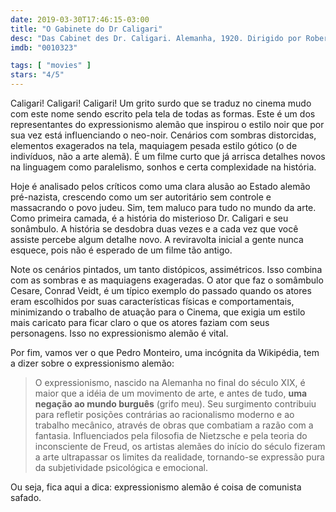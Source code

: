 ```yaml
---
date: 2019-03-30T17:46:15-03:00
title: "O Gabinete do Dr Caligari"
desc: "Das Cabinet des Dr. Caligari. Alemanha, 1920. Dirigido por Robert Wiene, escrito por Carl Mayer, Hans Janowitz. Com Werner Krauss, Conrad Veidt, Friedrich Feher. Expressionismo alemão."
imdb: "0010323"

tags: [ "movies" ]
stars: "4/5"
---
```

Caligari! Caligari! Caligari! Um grito surdo que se traduz no cinema mudo com este nome sendo escrito pela tela de todas as formas. Este é um dos representantes do expressionismo alemão que inspirou o estilo noir que por sua vez está influenciando o neo-noir. Cenários com sombras distorcidas, elementos exagerados na tela, maquiagem pesada estilo gótico (o de indivíduos, não a arte alemã). É um filme curto que já arrisca detalhes novos na linguagem como paralelismo, sonhos e certa complexidade na história.

Hoje é analisado pelos críticos como uma clara alusão ao Estado alemão pré-nazista, crescendo como um ser autoritário sem controle e massacrando o povo judeu. Sim, tem maluco para tudo no mundo da arte. Como primeira camada, é a história do misterioso Dr. Caligari e seu sonâmbulo. A história se desdobra duas vezes e a cada vez que você assiste percebe algum detalhe novo. A reviravolta inicial a gente nunca esquece, pois não é esperado de um filme tão antigo.

Note os cenários pintados, um tanto distópicos, assimétricos. Isso combina com as sombras e as maquiagens exageradas. O ator que faz o somâmbulo Cesare, Conrad Veidt, é um típico exemplo do passado quando os atores eram escolhidos por suas características físicas e comportamentais, minimizando o trabalho de atuação para o Cinema, que exigia um estilo mais caricato para ficar claro o que os atores faziam com seus personagens. Isso no expressionismo alemão é vital.

Por fim, vamos ver o que Pedro Monteiro, uma incógnita da Wikipédia, tem a dizer sobre o expressionismo alemão:

> O expressionismo, nascido na Alemanha no final do século XIX, é maior que a idéia de um movimento de arte, e antes de tudo, **uma negação ao mundo burguês** (grifo meu). Seu surgimento contribuiu para refletir posições contrárias ao racionalismo moderno e ao trabalho mecânico, através de obras que combatiam a razão com a fantasia. Influenciados pela filosofia de Nietzsche e pela teoria do inconsciente de Freud, os artistas alemães do início do século fizeram a arte ultrapassar os limites da realidade, tornando-se expressão pura da subjetividade psicológica e emocional.

Ou seja, fica aqui a dica: expressionismo alemão é coisa de comunista safado.
